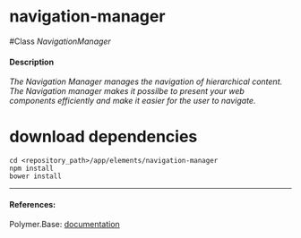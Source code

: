 navigation-manager
=========


#Class
*NavigationManager*

#### Description
*The Navigation Manager manages the navigation of hierarchical content. The Navigation manager makes it possilbe to present your web components efficiently and make it easier for the user to navigate.*

# download dependencies
```
cd <repository_path>/app/elements/navigation-manager
npm install
bower install
```

____________
#### References:
Polymer.Base: [documentation](http://polymer.github.io/polymer/)



